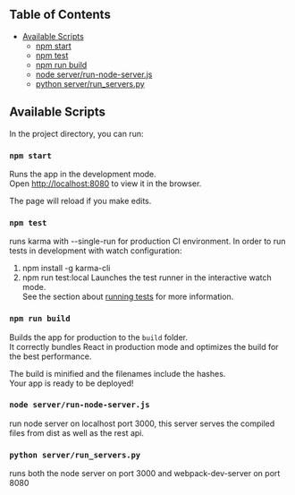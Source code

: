 ## Table of Contents

- [Available Scripts](#available-scripts)
  - [npm start](#npm-start)
  - [npm test](#npm-test)
  - [npm run build](#npm-run-build)
  - [node server/run-node-server.js](#run-node-server)
  - [python server/run_servers.py](#run_servers)

## Available Scripts

In the project directory, you can run:

### `npm start`

Runs the app in the development mode.<br>
Open [http://localhost:8080](http://localhost:8080) to view it in the browser.

The page will reload if you make edits.<br>

### `npm test`
runs karma with --single-run for production CI environment.
In order to run tests in development with watch configuration:
1. npm install -g karma-cli
2. npm run test:local
Launches the test runner in the interactive watch mode.<br>
See the section about [running tests](#running-tests) for more information.

### `npm run build`

Builds the app for production to the `build` folder.<br>
It correctly bundles React in production mode and optimizes the build for the best performance.

The build is minified and the filenames include the hashes.<br>
Your app is ready to be deployed!

### `node server/run-node-server.js`

run node server on localhost port 3000, this server serves the compiled files from dist as well as the rest api.

### `python server/run_servers.py`

runs both the node server on port 3000 and webpack-dev-server on port 8080